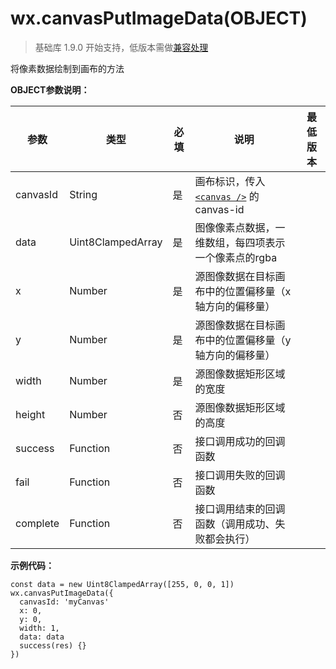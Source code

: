 <!-- https://mp.weixin.qq.com/debug/wxadoc/dev/api/canvas/put-image-data.html -->

wx.canvasPutImageData(OBJECT)
=============================

> 基础库 1.9.0 开始支持，低版本需做[兼容处理](https://mp.weixin.qq.com/debug/wxadoc/dev/framework/compatibility.html)

将像素数据绘制到画布的方法

**OBJECT参数说明：**

  参数       |  类型                |  必填 |  说明                                                                                                  | 最低版本
-------------|----------------------|-------|--------------------------------------------------------------------------------------------------------|---------
  canvasId   |  String              |  是   |画布标识，传入 [`<canvas />`](https://mp.weixin.qq.com/debug/wxadoc/dev/component/canvas.html) 的 canvas-id|         
  data       |  Uint8ClampedArray   |  是   |  图像像素点数据，一维数组，每四项表示一个像素点的rgba                                                  |         
  x          |  Number              |  是   |  源图像数据在目标画布中的位置偏移量（x 轴方向的偏移量）                                                |         
  y          |  Number              |  是   |  源图像数据在目标画布中的位置偏移量（y 轴方向的偏移量）                                                |         
  width      |  Number              |  是   |  源图像数据矩形区域的宽度                                                                              |         
  height     |  Number              |  否   |  源图像数据矩形区域的高度                                                                              |         
  success    |  Function            |  否   |  接口调用成功的回调函数                                                                                |         
  fail       |  Function            |  否   |  接口调用失败的回调函数                                                                                |         
  complete   |  Function            |  否   |  接口调用结束的回调函数（调用成功、失败都会执行）                                                      |         

**示例代码：**

    const data = new Uint8ClampedArray([255, 0, 0, 1])
    wx.canvasPutImageData({
      canvasId: 'myCanvas'
      x: 0,
      y: 0,
      width: 1,
      data: data
      success(res) {}
    })
